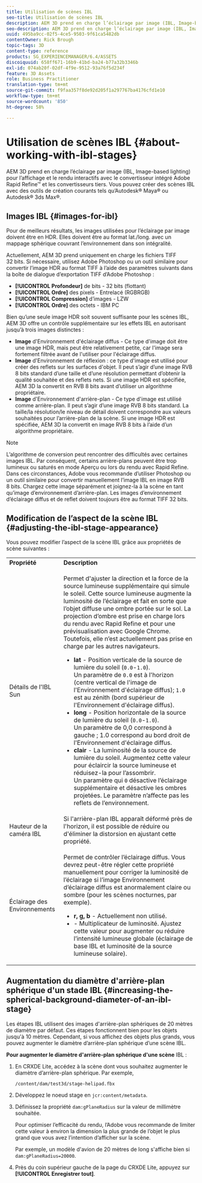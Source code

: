 ```yaml
---
title: Utilisation de scènes IBL
seo-title: Utilisation de scènes IBL
description: AEM 3D prend en charge l’éclairage par image (IBL, Image-based lighting) pour l’affichage et le rendu interactifs avec le convertisseur intégré Adobe Rapid Refine™ et les convertisseurs tiers.
seo-description: AEM 3D prend en charge l’éclairage par image (IBL, Image-based lighting) pour l’affichage et le rendu interactifs avec le convertisseur intégré Adobe Rapid Refine™ et les convertisseurs tiers.
uuid: 495ba9cc-02f5-4ce5-9503-9f61ca5482db
contentOwner: Rick Brough
topic-tags: 3D
content-type: reference
products: SG_EXPERIENCEMANAGER/6.4/ASSETS
discoiquuid: 658ff671-16b9-41bd-ba24-b77a32b3346b
exl-id: 074ab20f-02df-4f9e-9512-93a76f5d234f
feature: 3D Assets
role: Business Practitioner
translation-type: tm+mt
source-git-commit: f9faa357f8de92d205f1a297767ba4176cfd1e10
workflow-type: tm+mt
source-wordcount: '850'
ht-degree: 58%

---
```


# Utilisation de scènes IBL {#about-working-with-ibl-stages}

AEM 3D prend en charge l’éclairage par image (IBL, Image-based lighting) pour l’affichage et le rendu interactifs avec le convertisseur intégré Adobe Rapid Refine™ et les convertisseurs tiers. Vous pouvez créer des scènes IBL avec des outils de création courants tels qu’Autodesk® Maya® ou Autodesk® 3ds Max®.

## Images IBL {#images-for-ibl}

Pour de meilleurs résultats, les images utilisées pour l’éclairage par image doivent être en HDR. Elles doivent être au format lat./long. avec un mappage sphérique couvrant l’environnement dans son intégralité.

Actuellement, AEM 3D prend uniquement en charge les fichiers TIFF 32 bits. Si nécessaire, utilisez Adobe Photoshop ou un outil similaire pour convertir l’image HDR au format TIFF à l’aide des paramètres suivants dans la boîte de dialogue d’exportation TIFF d’Adobe Photoshop :

* **[!UICONTROL Profondeur]**  de bits - 32 bits (flottant)
* **[!UICONTROL Ordre]**  des pixels - Entrelacé (RGBRGB)
* **[!UICONTROL Compression]**  d’images - LZW
* **[!UICONTROL Ordre]**  des octets - IBM PC

Bien qu’une seule image HDR soit souvent suffisante pour les scènes IBL, AEM 3D offre un contrôle supplémentaire sur les effets IBL en autorisant jusqu’à trois images distinctes :

* **Image**  d&#39;Environnement d&#39;éclairage diffus - Ce type d&#39;image doit être une image HDR, mais peut être relativement petite, car l&#39;image sera fortement filtrée avant de l&#39;utiliser pour l&#39;éclairage diffus.
* **Image**  d&#39;Environnement de réflexion : ce type d&#39;image est utilisé pour créer des reflets sur les surfaces d&#39;objet. Il peut s’agir d’une image RVB 8 bits standard d’une taille et d’une résolution permettant d’obtenir la qualité souhaitée et des reflets nets. Si une image HDR est spécifiée, AEM 3D la convertit en RVB 8 bits avant d’utiliser un algorithme propriétaire.
* **Image**  d&#39;Environnement d&#39;arrière-plan - Ce type d&#39;image est utilisé comme arrière-plan. Il peut s’agir d’une image RVB 8 bits standard. La taille/la résolution/le niveau de détail doivent correspondre aux valeurs souhaitées pour l’arrière-plan de la scène. Si une image HDR est spécifiée, AEM 3D la convertit en image RVB 8 bits à l’aide d’un algorithme propriétaire.

>[!NOTE]
>
>L’algorithme de conversion peut rencontrer des difficultés avec certaines images IBL. Par conséquent, certains arrière-plans peuvent être trop lumineux ou saturés en mode Aperçu ou lors du rendu avec Rapid Refine. Dans ces circonstances, Adobe vous recommande d’utiliser Photoshop ou un outil similaire pour convertir manuellement l’image IBL en image RVB 8 bits. Chargez cette image séparément et joignez-la à la scène en tant qu’image d’environnement d’arrière-plan. Les images d’environnement d’éclairage diffus et de reflet doivent toujours être au format TIFF 32 bits.

## Modification de l’aspect de la scène IBL {#adjusting-the-ibl-stage-appearance}

Vous pouvez modifier l’aspect de la scène IBL grâce aux propriétés de scène suivantes :

<table> 
 <tbody> 
  <tr> 
   <td><strong>Propriété</strong><br /> </td> 
   <td><strong>Description</strong></td> 
  </tr> 
  <tr> 
   <td>Détails de l'IBL Sun</td> 
   <td><p>Permet d'ajuster la direction et la force de la source lumineuse supplémentaire qui simule le soleil. <span class="diff-html-added">Cette source lumineuse augmente la luminosité de l’éclairage et fait en sorte que l’objet diffuse une ombre portée sur le sol. La projection d’ombre est prise en charge lors du rendu avec Rapid Refine et pour une prévisualisation avec Google Chrome. Toutefois, elle n’est actuellement pas prise en charge par les autres navigateurs.</span></p> 
    <ul> 
     <li><strong>lat</strong>  - Position verticale de la source de lumière du soleil (<code>0.0</code>-<code>1.0</code>).<br /> Un paramètre de  <code>0.0</code> est à l'horizon (centre vertical de l'image de l'Environnement d'éclairage diffus);  <code>1.0</code> est au zénith (bord supérieur de l'Environnement d'éclairage diffus).</li> 
     <li><strong>long</strong>  - Position horizontale de la source de lumière du soleil (<code>0.0</code>-<code>1.0</code>).<br /> Un paramètre de 0,0 correspond à gauche ; 1.0 correspond au bord droit de l'Environnement d'éclairage diffus.<br /> </li> 
     <li><strong>clair</strong>  - La luminosité de la source de lumière du soleil. Augmentez cette valeur pour éclaircir la source lumineuse et réduisez-la pour l’assombrir. <br /> Un paramètre qui  <code>0</code> désactive l’éclairage supplémentaire et désactive les ombres projetées. Le paramètre n’affecte pas les reflets de l’environnement.<br /> </li> 
    </ul> </td> 
  </tr> 
  <tr> 
   <td>Hauteur de la caméra IBL</td> 
   <td>Si l'arrière-plan IBL apparaît déformé près de l'horizon, il est possible de réduire ou d'éliminer la distorsion en ajustant cette propriété. <br /> </td> 
  </tr> 
  <tr> 
   <td>Éclairage des Environnements</td> 
   <td><p><span class="diff-html-added">Permet de contrôler l’éclairage diffus. Vous devrez peut-être régler cette propriété manuellement pour corriger la luminosité de l’éclairage si l’image Environnement d’éclairage diffus est anormalement claire ou sombre (pour les scènes nocturnes, par exemple).</span></p> 
    <ul> 
     <li><strong>r, g, b</strong> - Actuellement non utilisé.</li> 
     <li><strong></strong> - Multiplicateur  <span class="diff-html-added">de luminosité. Ajustez cette valeur pour augmenter ou réduire l’intensité lumineuse globale (éclairage de base IBL et luminosité de la source lumineuse solaire).</span></li> 
    </ul> </td> 
  </tr> 
 </tbody> 
</table>

## Augmentation du diamètre d&#39;arrière-plan sphérique d&#39;un stade IBL {#increasing-the-spherical-background-diameter-of-an-ibl-stage}

Les étapes IBL utilisent des images d&#39;arrière-plan sphériques de 20 mètres de diamètre par défaut. Ces étapes fonctionnent bien pour les objets jusqu&#39;à 10 mètres. Cependant, si vous affichez des objets plus grands, vous pouvez augmenter le diamètre d’arrière-plan sphérique d’une scène IBL.

**Pour augmenter le diamètre d&#39;arrière-plan sphérique d&#39;une scène** IBL :

1. En CRXDE Lite, accédez à la scène dont vous souhaitez augmenter le diamètre d’arrière-plan sphérique. Par exemple,

   `/content/dam/test3d/stage-helipad.fbx`

1. Développez le noeud stage en `jcr:content/metadata`.
1. Définissez la propriété `dam:gPlaneRadius` sur la valeur de millimètre souhaitée.

   Pour optimiser l’efficacité du rendu, l’Adobe vous recommande de limiter cette valeur à environ la dimension la plus grande de l’objet le plus grand que vous avez l’intention d’afficher sur la scène.

   Par exemple, un modèle d&#39;avion de 20 mètres de long s&#39;affiche bien si `dam:gPlaneRadius=20000`.

1. Près du coin supérieur gauche de la page du CRXDE Lite, appuyez sur **[!UICONTROL Enregistrer tout]**.
